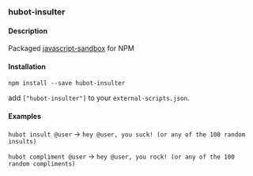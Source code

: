 ### hubot-insulter

#### Description
Packaged [javascript-sandbox](https://github.com/github/hubot-scripts/blob/master/src/scripts/javascript-sandbox.coffee) for NPM

#### Installation
`npm install --save hubot-insulter`

add `["hubot-insulter"]` to your `external-scripts.json`.

#### Examples
`hubot insult @user` -> `hey @user, you suck! (or any of the 100 random insults)`

`hubot compliment @user` -> `hey @user, you rock! (or any of the 100 random compliments)`